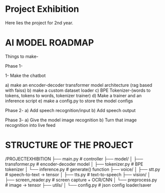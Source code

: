 # Project Exhibition
Here lies the project for 2nd year.




# AI MODEL ROADMAP
Things to make-

Phase 1-

1- Make the chatbot

a) make an encoder-decoder transformer model architecture (rag based with faiss)
b) make a custom dataset loader
c) BPE Tokenizer-(words to tokens, tokens to words, tokenizer trainer)
d) Make a trainer and an inference script
e) make a config.py to store the model configs

Phase 2-
a) Add speech recognition/input
b) Add speech output

Phase 3-
a) Give the model image recognition
b) Turn that image recognition into live feed



# STRUCTURE OF THE PROJECT

/PROJECTEXHIBITION
├── main.py              # controller
├── model/
│   ├── transformer.py   # encoder-decoder model
│   ├── tokenizer.py     # BPE tokenizer
│   └── inference.py     # generate() function
├── voice/
│   ├── stt.py           # speech-to-text → tensor
│   ├── tts.py           # text-to-speech
├── vision/
│   ├── screen_reader.py # screen capture + OCR/CNN
│   └── preprocess.py    # image → tensor
├── utils/
│   └── config.py        # json config loader/saver
